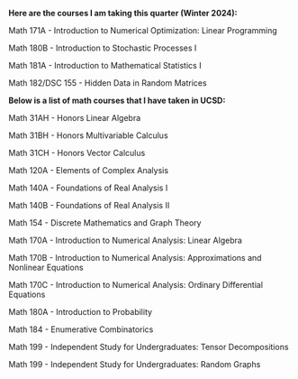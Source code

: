 __Here are the courses I am taking this quarter (Winter 2024):__

Math 171A - Introduction to Numerical Optimization: Linear Programming

Math 180B - Introduction to Stochastic Processes I

Math 181A - Introduction to Mathematical Statistics I

Math 182/DSC 155 - Hidden Data in Random Matrices

__Below is a list of math courses that I have taken in UCSD:__

Math 31AH - Honors Linear Algebra

Math 31BH - Honors Multivariable Calculus

Math 31CH - Honors Vector Calculus

Math 120A - Elements of Complex Analysis

Math 140A - Foundations of Real Analysis I

Math 140B - Foundations of Real Analysis II

Math 154 - Discrete Mathematics and Graph Theory

Math 170A - Introduction to Numerical Analysis: Linear Algebra

Math 170B - Introduction to Numerical Analysis: Approximations and Nonlinear Equations

Math 170C - Introduction to Numerical Analysis: Ordinary Differential Equations

Math 180A - Introduction to Probability

Math 184 - Enumerative Combinatorics

Math 199 - Independent Study for Undergraduates: Tensor Decompositions

Math 199 - Independent Study for Undergraduates: Random Graphs
